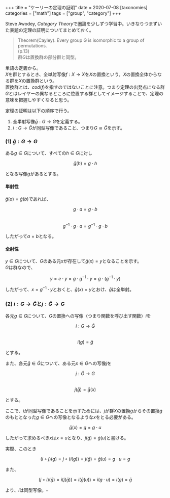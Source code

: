 +++
title = "ケーリーの定理の証明"
date = 2020-07-08
[taxonomies]
categories = ["math"]
tags = ["group", "category"]
+++

Steve Awodey, *Category Theory*で圏論を少しずつ学習中。いきなりつまずいた表題の定理の証明についてまとめておく。

> Theorem(Cayley). Every group G is isomorphic to a group of permutations.  
(p.13)  
群$G$は置換群の部分群と同型。

単語の定義から。  
$X$を群とするとき、全単射写像$f: X \rightarrow X$を$X$の置換という。$X$の置換全体からなる群を$X$の置換群という。  
置換群とは、$cod(f)$を指すのではないことに注意。つまり定理の出発点になる群$G$とはレイヤーの異なるところに位置する群としてイメージすることで、定理の意味を把握しやすくなると思う。

定理の証明は以下の順序で行う。

1. 全単射写像$\bar{g}: G \rightarrow G$を定義する。
2. $i: G \rightarrow \bar{G}$が同型写像であること、つまり$G \cong \bar{G}$を示す。

### (1) $\bar{g}: G \rightarrow G$

ある$g \in G$について、すべての$h \in G$に対し

$$\bar{g}(h) = g \cdot h$$

となる写像$\bar{g}$があるとする。   

#### 単射性

$\bar{g}(a) = \bar{g}(b)$であれば、

$$g \cdot a = g \cdot b$$  
$$g^{-1} \cdot g \cdot a = g^{-1} \cdot g \cdot b$$  

したがって$a = b$となる。

#### 全射性

$y \in G$について、$G$のある元$x$が存在して$\bar{g}(x) = y$となることを示す。  
$G$は群なので、

$$y = e \cdot y = g \cdot g^{-1} \cdot y = g \cdot (g^{-1} \cdot y)$$

したがって、$x = g^{-1} \cdot y$とおくと、$\bar{g}(x) = y$とおけ、$\bar{g}$は全単射。

### (2) $i: G \rightarrow \bar{G}$と$j: \bar{G} \rightarrow G$

各元$g \in G$について、$G$の置換への写像（つまり関数を呼び出す関数）$i$を

$$i: G \rightarrow \bar{G}$$  
$$i(g) = \bar{g}$$

とする。

また、各元$\bar{g} \in \bar{G}$について、ある元$x \in G$への写像$j$を

$$j: \bar{G} \rightarrow G$$  
$$j(\bar{g}) = \bar{g}(x)$$

とする。

ここで、iが同型写像であることを示すためには、$j$が群$X$の置換$\bar{g}$からその置換$\bar{g}$のもととなった$g \in G$への写像となるような$x$をとる必要がある。

$$\bar{g}(x) = g = g \cdot u$$

したがって求めるべき$x$は$x = u$となり、$j(\bar{g}) = \bar{g}(u)$と書ける。

実際、このとき

$$(i \circ j)(g) = j \circ (i(g)) = j(\bar{g}) = \bar{g}(u) = g \cdot u = g$$

また、

$$(j \circ i)(\bar{g}) = i(j(\bar{g})) = i(\bar{g}(u)) = i(g \cdot u) = i(g) = \bar{g}$$

より、$i$は同型写像。$\square$